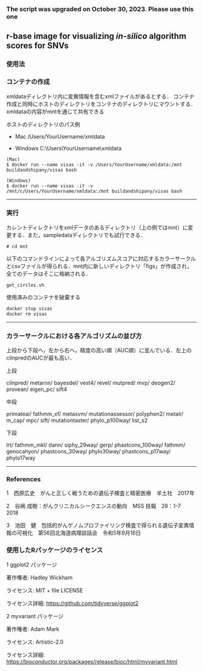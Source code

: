### The script was upgraded on October 30, 2023. Please use this one ###

## r-base image for visualizing _in-silico_ algorithm scores for SNVs ##  

### 使用法 ###


### コンテナの作成 ###
xmldataディレクトリ内に変異情報を含むxmlファイルがあるとする．
コンテナ作成と同時にホストのディレクトリをコンテナのディレクトリにマウントする．xmldataの内容がmntを通じて共有できる

ホストのディレクトリのパス例

- Mac     /Users/YourUsername/xmldata

- Windows C:\Users\YourUsername\xmldata

```
(Mac)
$ docker run --name visas -it -v /Users/YourUsername/xmldata:/mnt buildandshipany/visas bash

(Windows)
$ docker run --name visas -it -v /mnt/c/Users/YourUsername/xmldata:/mnt buildandshipany/visas bash
```
---
### 実行 ### 

カレントディレクトリをxmlデータのあるディレクトリ（上の例ではmnt）に変更する．また，sampledataディレクトリでも試行できる．

``` 
# cd mnt
```

以下のコマンドラインによって各アルゴリズムスコアに対応するカラーサークルとcsvファイルが得られる．mnt内に新しいディレクトリ「figs」が作成され，全てのデータはそこに格納される．

```
get_circles.sh 
```

使用済みのコンテナを破棄する

```
docker stop visas
docker rm visas
```
---

### カラーサークルにおける各アルゴリズムの並び方 ###

上段から下段へ，左から右へ，精度の高い順（AUC順）に並んでいる．左上のclinpredのAUCが最も高い．

上段

 clinpred/	 metarnn/ 	 bayesdel/	 vest4/	 revel/	 mutpred/	 mvp/	 deogen2/	 provean/	 eigen_pc/	 sift4		

中段

 primateai/	 fathmm_xf/	 metasvm/	 mutationassessor/ polyphen2/	 metalr/	 m_cap/	 mpc/	 sift/	 mutationtaster/ phylo_p100way/	 list_s2

下段	

lrt/    fathmm_mkl/	 dann/	 siphy_29way/	 gerp/	 phastcons_100way/	 fathmm/	 genocahyon/	 phastcons_30way/	 phylo30way/	 phastcons_p17way/	 phylo17way

---
### References ###

1　西原広史　がんと正しく戦うための遺伝子検査と精密医療　羊土社　2017年

2　谷嶋 成樹：がんクリニカルシークエンスの動向　MSS 技報　28：1-7　2018

3　池田　健　包括的がんゲノムプロファイリング検査で得られる遺伝子変異情報の可視化　第56回北海道病理談話会　令和5年9月16日


### 使用したRパッケージのライセンス ###

1 ggplot2 パッケージ

著作権者: Hadley Wickham

ライセンス: MIT + file LICENSE

ライセンス詳細: https://github.com/tidyverse/ggplot2

2 myvariant パッケージ

著作権者: Adam Mark

ライセンス: Artistic-2.0

ライセンス詳細: https://bioconductor.org/packages/release/bioc/html/myvariant.html

